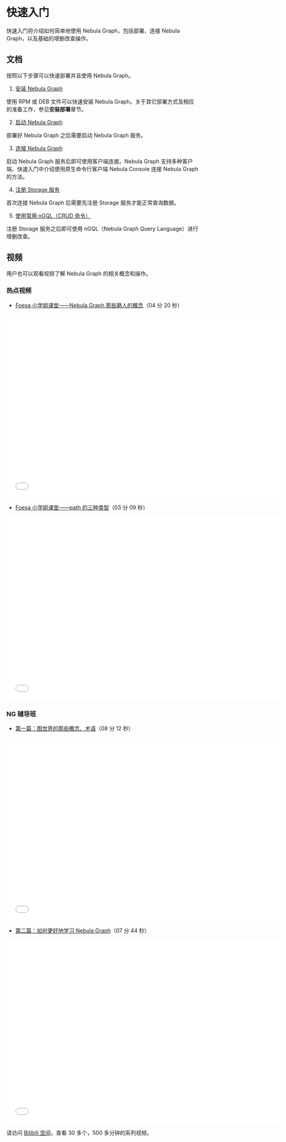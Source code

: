 # 快速入门

快速入门将介绍如何简单地使用 Nebula Graph，包括部署、连接 Nebula Graph，以及基础的增删改查操作。

## 文档

按照以下步骤可以快速部署并且使用 Nebula Graph。

1. [安装 Nebula Graph](../4.deployment-and-installation/2.compile-and-install-nebula-graph/2.install-nebula-graph-by-rpm-or-deb.md)

  使用 RPM 或 DEB 文件可以快速安装 Nebula Graph。关于其它部署方式及相应的准备工作，参见**安装部署**章节。

2. [启动 Nebula Graph](5.start-stop-service.md)

  部署好 Nebula Graph 之后需要启动 Nebula Graph 服务。

3. [连接 Nebula Graph](3.connect-to-nebula-graph.md)

  启动 Nebula Graph 服务后即可使用客户端连接。Nebula Graph 支持多种客户端，快速入门中介绍使用原生命令行客户端 Nebula Console 连接 Nebula Graph 的方法。

4. [注册 Storage 服务](3.1add-storage-hosts.md)

  首次连接 Nebula Graph 后需要先注册 Storage 服务才能正常查询数据。

5. [使用常用 nGQL（CRUD 命令）](4.nebula-graph-crud.md)

  注册 Storage 服务之后即可使用 nGQL（Nebula Graph Query Language）进行增删改查。

## 视频

用户也可以观看视频了解 Nebula Graph 的相关概念和操作。

### 热点视频

<!--
* [听吴敏博士聊 Nebula Graph](https://www.bilibili.com/video/BV14U4y157zc)（37 分 40 秒）

<iframe src="//player.bilibili.com/player.html?aid=673642782&bvid=BV14U4y157zc&cid=355543912&page=1&high_quality=1" scrolling="no" border="0" frameborder="no" framespacing="0" allowfullscreen="true" width="720px" height="480px"> </iframe>
-->


* [Foesa 小学姐课堂——Nebula Graph 那些磨人的概念](https://www.bilibili.com/video/BV1Q5411K7Gg)（04 分 20 秒）

<iframe src="//player.bilibili.com/player.html?aid=461196353&bvid=BV1Q5411K7Gg&cid=355536579&page=1&high_quality=1" scrolling="no" border="0" frameborder="no" framespacing="0" allowfullscreen="true" width="720px" height="480px"> </iframe>

* [Foesa 小学姐课堂——path 的三种类型](https://www.bilibili.com/video/BV1Uf4y1t72L)（03 分 09 秒）
<iframe src="//player.bilibili.com/player.html?aid=291311326&bvid=BV1Uf4y1t72L&cid=361000311&page=1" scrolling="no" border="0" frameborder="no" framespacing="0" allowfullscreen="true" width="720px" height="480px"> </iframe>

<!--
### 入门系列

* [Nebula Studio 图探索](https://www.bilibili.com/video/BV1QN411Z7Vh)（03 分 23 秒）

<iframe src="//player.bilibili.com/player.html?aid=503286771&bvid=BV1QN411Z7Vh&cid=344349765&page=1&high_quality=1" scrolling="no" border="0" frameborder="no" framespacing="0" allowfullscreen="true" width="720px" height="480px"> </iframe>


* [Nebula Exchange](https://www.bilibili.com/video/BV1Pq4y177D9)（03 分 08 秒）

<iframe src="//player.bilibili.com/player.html?aid=546003709&bvid=BV1Pq4y177D9&cid=352387808&page=1&high_quality=1" scrolling="no" border="0" frameborder="no" framespacing="0" allowfullscreen="true" width="720px" height="480px"> </iframe>


* [Nebula Algorithm](https://www.bilibili.com/video/BV1fB4y1T7XK)（02 分 36 秒）

<iframe src="//player.bilibili.com/player.html?aid=588577467&bvid=BV1fB4y1T7XK&cid=351282857&page=1&high_quality=1" scrolling="no" border="0" frameborder="no" framespacing="0" allowfullscreen="true" width="720px" height="480px"> </iframe>
-->


### NG 辅导班

* [第一篇：图世界的那些概念、术语](https://www.bilibili.com/video/BV17X4y1A7p9)（08 分 12 秒）

<iframe src="//player.bilibili.com/player.html?aid=716209223&bvid=BV17X4y1A7p9&cid=355893988&page=1&high_quality=1" scrolling="no" border="0" frameborder="no" framespacing="0" allowfullscreen="true" width="720px" height="480px"> </iframe>

* [第二篇：如何更好地学习 Nebula Graph](https://www.bilibili.com/video/BV1aX4y1A7xd)（07 分 44 秒）

<iframe src="//player.bilibili.com/player.html?aid=716219807&bvid=BV1aX4y1A7xd&cid=355896587&page=1&high_quality=1" scrolling="no" border="0" frameborder="no" framespacing="0" allowfullscreen="true" width="720px" height="480px"> </iframe>

请访问 [Bilibili 空间](https://space.bilibili.com/472621355)，查看 30 多个，500 多分钟的系列视频。
